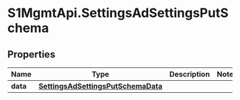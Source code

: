 # S1MgmtApi.SettingsAdSettingsPutSchema

## Properties
Name | Type | Description | Notes
------------ | ------------- | ------------- | -------------
**data** | [**SettingsAdSettingsPutSchemaData**](SettingsAdSettingsPutSchemaData.md) |  | 


